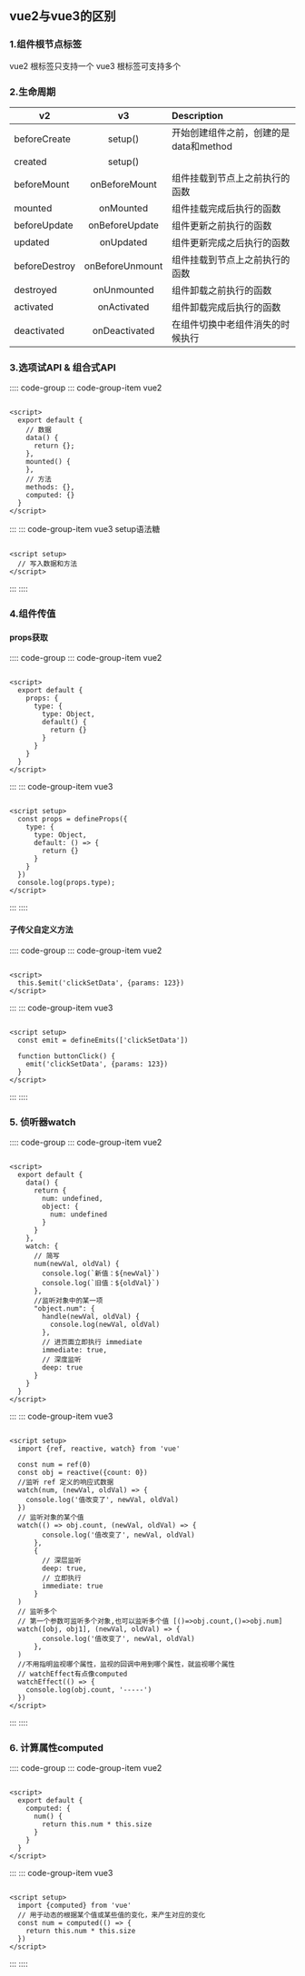 ## vue2与vue3的区别

### 1.组件根节点标签

vue2 根标签只支持一个 vue3 根标签可支持多个

### 2.生命周期

| v2            |       v3        | Description              |
|---------------|:---------------:|:-------------------------|
| beforeCreate  |     setup()     | 开始创建组件之前，创建的是data和method |
| created       |     setup()     |                          |
| beforeMount   |  onBeforeMount  | 组件挂载到节点上之前执行的函数          |
| mounted       |    onMounted    | 组件挂载完成后执行的函数             |
| beforeUpdate  | onBeforeUpdate  | 组件更新之前执行的函数              |
| updated       |    onUpdated    | 组件更新完成之后执行的函数            |
| beforeDestroy | onBeforeUnmount | 组件挂载到节点上之前执行的函数          |
| destroyed     |   onUnmounted   | 组件卸载之前执行的函数              |
| activated     |   onActivated   | 组件卸载完成后执行的函数             |
| deactivated   |  onDeactivated  | 在组件切换中老组件消失的时候执行         |

### 3.选项试API & 组合式API

:::: code-group
::: code-group-item vue2

```vue

<script>
  export default {
    // 数据
    data() {
      return {};
    },
    mounted() {
    },
    // 方法
    methods: {},
    computed: {}
  }
</script>
```

:::
::: code-group-item vue3 setup语法糖

```vue

<script setup>
  // 写入数据和方法
</script>
```

:::
::::

### 4.组件传值

#### props获取

:::: code-group
::: code-group-item vue2

```vue

<script>
  export default {
    props: {
      type: {
        type: Object,
        default() {
          return {}
        }
      }
    }
  }
</script>
```

:::
::: code-group-item vue3

```vue

<script setup>
  const props = defineProps({
    type: {
      type: Object,
      default: () => {
        return {}
      }
    }
  })
  console.log(props.type);
</script>
```

:::
::::

#### 子传父自定义方法

:::: code-group
::: code-group-item vue2

```vue

<script>
  this.$emit('clickSetData', {params: 123})
</script>
```

:::
::: code-group-item vue3

```vue

<script setup>
  const emit = defineEmits(['clickSetData'])

  function buttonClick() {
    emit('clickSetData', {params: 123})
  }
</script>
```

:::
::::

### 5. 侦听器watch

:::: code-group
::: code-group-item vue2

```vue

<script>
  export default {
    data() {
      return {
        num: undefined,
        object: {
          num: undefined
        }
      }
    },
    watch: {
      // 简写
      num(newVal, oldVal) {
        console.log(`新值：${newVal}`)
        console.log(`旧值：${oldVal}`)
      },
      //监听对象中的某一项
      "object.num": {
        handle(newVal, oldVal) {
          console.log(newVal, oldVal)
        },
        // 进页面立即执行 immediate
        immediate: true,
        // 深度监听
        deep: true
      }
    }
  }
</script>
```

:::
::: code-group-item vue3

```vue

<script setup>
  import {ref, reactive, watch} from 'vue'

  const num = ref(0)
  const obj = reactive({count: 0})
  //监听 ref 定义的响应式数据
  watch(num, (newVal, oldVal) => {
    console.log('值改变了', newVal, oldVal)
  })
  // 监听对象的某个值
  watch(() => obj.count, (newVal, oldVal) => {
        console.log('值改变了', newVal, oldVal)
      },
      {
        // 深层监听
        deep: true,
        // 立即执行
        immediate: true
      }
  )
  // 监听多个
  // 第一个参数可监听多个对象,也可以监听多个值 [()=>obj.count,()=>obj.num]
  watch([obj, obj1], (newVal, oldVal) => {
        console.log('值改变了', newVal, oldVal)
      },
  )
  //不用指明监视哪个属性，监视的回调中用到哪个属性，就监视哪个属性
  // watchEffect有点像computed
  watchEffect(() => {
    console.log(obj.count, '-----')
  })
</script>
```

:::
::::

### 6. 计算属性computed

:::: code-group
::: code-group-item vue2

```vue

<script>
  export default {
    computed: {
      num() {
        return this.num * this.size
      }
    }
  }
</script>
```

:::
::: code-group-item vue3

```vue

<script setup>
  import {computed} from 'vue'
  // 用于动态的根据某个值或某些值的变化，来产生对应的变化
  const num = computed(() => {
    return this.num * this.size
  })
</script>
```

:::
::::
